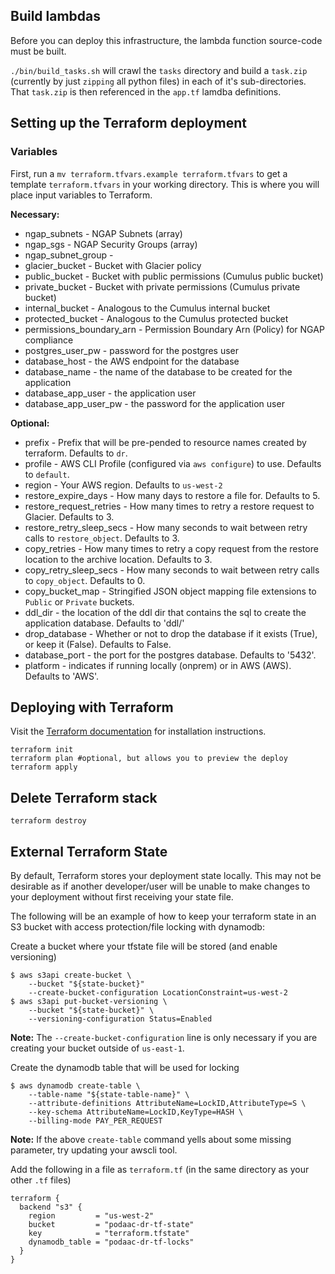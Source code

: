 ## Build lambdas
Before you can deploy this infrastructure, the lambda function source-code must be built.

`./bin/build_tasks.sh` will crawl the `tasks` directory and build a `task.zip` (currently by just `zipping` all python files) in each of it's sub-directories. That `task.zip` is then referenced in the `app.tf` lamdba definitions.

## Setting up the Terraform deployment

### Variables
First, run a `mv terraform.tfvars.example terraform.tfvars` to get a template `terraform.tfvars` in your working directory. This is where you will place input variables to Terraform.

**Necessary:**
* ngap_subnets - NGAP Subnets (array)
* ngap_sgs - NGAP Security Groups (array)
* ngap_subnet_group - 
* glacier_bucket - Bucket with Glacier policy
* public_bucket - Bucket with public permissions (Cumulus public bucket)
* private_bucket - Bucket with private permissions (Cumulus private bucket)
* internal_bucket - Analogous to the Cumulus internal bucket 
* protected_bucket - Analogous to the Cumulus protected bucket
* permissions_boundary_arn - Permission Boundary Arn (Policy) for NGAP compliance
* postgres_user_pw - password for the postgres user
* database_host - the AWS endpoint for the database
* database_name - the name of the database to be created for the application
* database_app_user - the application user 
* database_app_user_pw - the password for the application user

**Optional:**
* prefix - Prefix that will be pre-pended to resource names created by terraform. Defaults to `dr`.
* profile - AWS CLI Profile (configured via `aws configure`) to use. Defaults to `default`.
* region - Your AWS region. Defaults to `us-west-2`
* restore_expire_days - How many days to restore a file for. Defaults to 5.
* restore_request_retries - How many times to retry a restore request to Glacier. Defaults to 3.
* restore_retry_sleep_secs - How many seconds to wait between retry calls to `restore_object`. Defaults to 3.
* copy_retries - How many times to retry a copy request from the restore location to the archive location. Defaults to 3.
* copy_retry_sleep_secs - How many seconds to wait between retry calls to `copy_object`. Defaults to 0.
* copy_bucket_map - Stringified JSON object mapping file extensions to `Public` or `Private` buckets.
* ddl_dir - the location of the ddl dir that contains the sql to create the application database. Defaults to 'ddl/'
* drop_database - Whether or not to drop the database if it exists (True), or keep it (False). Defaults to False.
* database_port - the port for the postgres database. Defaults to '5432'.
* platform - indicates if running locally (onprem) or in AWS (AWS). Defaults to 'AWS'.

## Deploying with Terraform
Visit the [Terraform documentation](https://learn.hashicorp.com/terraform/getting-started/install.html) for installation instructions.

```
terraform init
terraform plan #optional, but allows you to preview the deploy
terraform apply
```

## Delete Terraform stack
```
terraform destroy
```

## External Terraform State
By default, Terraform stores your deployment state locally. This may not be desirable as if another developer/user will be unable to make changes to your deployment without first receiving your state file.

The following will be an example of how to keep your terraform state in an S3 bucket with access protection/file locking with dynamodb:

Create a bucket where your tfstate file will be stored (and enable versioning)
```
$ aws s3api create-bucket \
    --bucket "${state-bucket}"
    --create-bucket-configuration LocationConstraint=us-west-2
$ aws s3api put-bucket-versioning \
    --bucket "${state-bucket}" \
    --versioning-configuration Status=Enabled
```
**Note:** The `--create-bucket-configuration` line is only necessary if you are creating your bucket outside of `us-east-1`.

Create the dynamodb table that will be used for locking
```
$ aws dynamodb create-table \
    --table-name "${state-table-name}" \
    --attribute-definitions AttributeName=LockID,AttributeType=S \
    --key-schema AttributeName=LockID,KeyType=HASH \
    --billing-mode PAY_PER_REQUEST
```
**Note:** If the above `create-table` command yells about some missing parameter, try updating your awscli tool.

Add the following in a file as `terraform.tf` (in the same directory as your other `.tf` files)
```
terraform {
  backend "s3" {
    region         = "us-west-2"
    bucket         = "podaac-dr-tf-state"
    key            = "terraform.tfstate"
    dynamodb_table = "podaac-dr-tf-locks"
  }
}
```